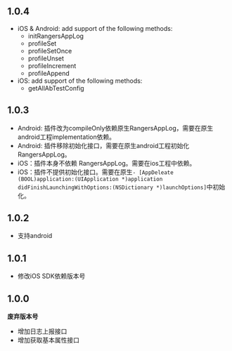 ## 1.0.4

* iOS & Android: add support of the following methods:
  * initRangersAppLog
  * profileSet
  * profileSetOnce
  * profileUnset
  * profileIncrement
  * profileAppend
* iOS: add support of the following methods:
  * getAllAbTestConfig

## 1.0.3

* Android: 插件改为compileOnly依赖原生RangersAppLog，需要在原生android工程implementation依赖。
* Android: 插件移除初始化接口，需要在原生android工程初始化RangersAppLog。
* iOS：插件本身不依赖 RangersAppLog。需要在ios工程中依赖。
* iOS：插件不提供初始化接口。需要在原生`- [AppDeleate (BOOL)application:(UIApplication *)application
    didFinishLaunchingWithOptions:(NSDictionary *)launchOptions]`中初始化。

## 1.0.2

* 支持android

## 1.0.1

* 修改iOS SDK依赖版本号

## 1.0.0

**废弃版本号**

* 增加日志上报接口
* 增加获取基本属性接口